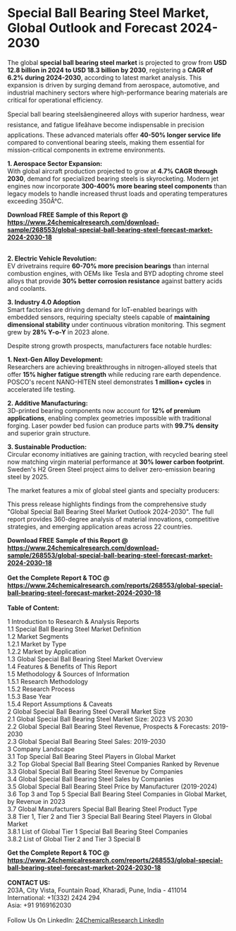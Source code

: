 <h1>Special Ball Bearing Steel Market, Global Outlook and Forecast 2024-2030</h1><p>The global <strong>special ball bearing steel market</strong> is projected to grow from <strong>USD 12.8 billion in 2024 to USD 18.3 billion by 2030</strong>, registering a <strong>CAGR of 6.2% during 2024-2030</strong>, according to latest market analysis. This expansion is driven by surging demand from aerospace, automotive, and industrial machinery sectors where high-performance bearing materials are critical for operational efficiency.</p><p>Special ball bearing steelsâengineered alloys with superior hardness, wear resistance, and fatigue lifeâhave become indispensable in precision applications. These advanced materials offer <strong>40-50% longer service life</strong> compared to conventional bearing steels, making them essential for mission-critical components in extreme environments.</p><p><strong>1. Aerospace Sector Expansion:</strong><br>
With global aircraft production projected to grow at <strong>4.7% CAGR through 2030</strong>, demand for specialized bearing steels is skyrocketing. Modern jet engines now incorporate <strong>300-400% more bearing steel components</strong> than legacy models to handle increased thrust loads and operating temperatures exceeding 350Â°C.</p><div><b>Download FREE Sample of this Report @ 
            <a href="https://www.24chemicalresearch.com/download-sample/268553/global-special-ball-bearing-steel-forecast-market-2024-2030-18">
            https://www.24chemicalresearch.com/download-sample/268553/global-special-ball-bearing-steel-forecast-market-2024-2030-18</a></b></div><br><p><strong>2. Electric Vehicle Revolution:</strong><br>
EV drivetrains require <strong>60-70% more precision bearings</strong> than internal combustion engines, with OEMs like Tesla and BYD adopting chrome steel alloys that provide <strong>30% better corrosion resistance</strong> against battery acids and coolants.</p><p><strong>3. Industry 4.0 Adoption</strong><br>
Smart factories are driving demand for IoT-enabled bearings with embedded sensors, requiring specialty steels capable of <strong>maintaining dimensional stability</strong> under continuous vibration monitoring. This segment grew by <strong>28% Y-o-Y</strong> in 2023 alone.</p><p>Despite strong growth prospects, manufacturers face notable hurdles:</p><p><strong>1. Next-Gen Alloy Development:</strong><br>
Researchers are achieving breakthroughs in nitrogen-alloyed steels that offer <strong>15% higher fatigue strength</strong> while reducing rare earth dependence. POSCO's recent NANO-HITEN steel demonstrates <strong>1 million+ cycles</strong> in accelerated life testing.</p><p><strong>2. Additive Manufacturing:</strong><br>
3D-printed bearing components now account for <strong>12% of premium applications</strong>, enabling complex geometries impossible with traditional forging. Laser powder bed fusion can produce parts with <strong>99.7% density</strong> and superior grain structure.</p><p><strong>3. Sustainable Production:</strong><br>
Circular economy initiatives are gaining traction, with recycled bearing steel now matching virgin material performance at <strong>30% lower carbon footprint</strong>. Sweden's H2 Green Steel project aims to deliver zero-emission bearing steel by 2025.</p><p>The market features a mix of global steel giants and specialty producers:</p><p>This press release highlights findings from the comprehensive study "Global Special Ball Bearing Steel Market Outlook 2024-2030". The full report provides 360-degree analysis of material innovations, competitive strategies, and emerging application areas across 22 countries.</p><div><b>Download FREE Sample of this Report @ 
            <a href="https://www.24chemicalresearch.com/download-sample/268553/global-special-ball-bearing-steel-forecast-market-2024-2030-18">
            https://www.24chemicalresearch.com/download-sample/268553/global-special-ball-bearing-steel-forecast-market-2024-2030-18</a></b></div><br><div><b>Get the Complete Report & TOC @ 
            <a href="https://www.24chemicalresearch.com/reports/268553/global-special-ball-bearing-steel-forecast-market-2024-2030-18">
            https://www.24chemicalresearch.com/reports/268553/global-special-ball-bearing-steel-forecast-market-2024-2030-18</a></b></div><br>
            <b>Table of Content:</b><p>1 Introduction to Research & Analysis Reports<br />
    1.1 Special Ball Bearing Steel Market Definition<br />
    1.2 Market Segments<br />
        1.2.1 Market by Type<br />
        1.2.2 Market by Application<br />
    1.3 Global Special Ball Bearing Steel Market Overview<br />
    1.4 Features & Benefits of This Report<br />
    1.5 Methodology & Sources of Information<br />
        1.5.1 Research Methodology<br />
        1.5.2 Research Process<br />
        1.5.3 Base Year<br />
        1.5.4 Report Assumptions & Caveats<br />
2 Global Special Ball Bearing Steel Overall Market Size<br />
    2.1 Global Special Ball Bearing Steel Market Size: 2023 VS 2030<br />
    2.2 Global Special Ball Bearing Steel Revenue, Prospects & Forecasts: 2019-2030<br />
    2.3 Global Special Ball Bearing Steel Sales: 2019-2030<br />
3 Company Landscape<br />
    3.1 Top Special Ball Bearing Steel Players in Global Market<br />
    3.2 Top Global Special Ball Bearing Steel Companies Ranked by Revenue<br />
    3.3 Global Special Ball Bearing Steel Revenue by Companies<br />
    3.4 Global Special Ball Bearing Steel Sales by Companies<br />
    3.5 Global Special Ball Bearing Steel Price by Manufacturer (2019-2024)<br />
    3.6 Top 3 and Top 5 Special Ball Bearing Steel Companies in Global Market, by Revenue in 2023<br />
    3.7 Global Manufacturers Special Ball Bearing Steel Product Type<br />
    3.8 Tier 1, Tier 2 and Tier 3 Special Ball Bearing Steel Players in Global Market<br />
        3.8.1 List of Global Tier 1 Special Ball Bearing Steel Companies<br />
        3.8.2 List of Global Tier 2 and Tier 3 Special B</p><div><b>Get the Complete Report & TOC @ 
            <a href="https://www.24chemicalresearch.com/reports/268553/global-special-ball-bearing-steel-forecast-market-2024-2030-18">
            https://www.24chemicalresearch.com/reports/268553/global-special-ball-bearing-steel-forecast-market-2024-2030-18</a></b></div><br><b>CONTACT US:</b><br>
            203A, City Vista, Fountain Road, Kharadi, Pune, India - 411014<br>
            International: +1(332) 2424 294<br>
            Asia: +91 9169162030 <br><br>
            Follow Us On LinkedIn: <a href="https://www.linkedin.com/company/24chemicalresearch/">24ChemicalResearch LinkedIn</a>